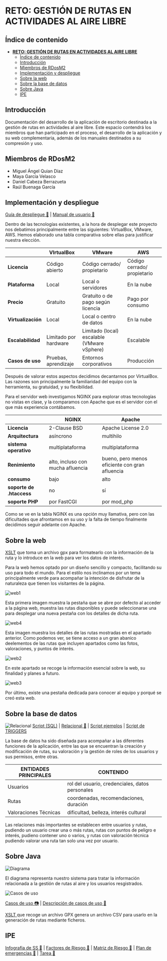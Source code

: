 # **RETO: GESTIÓN DE RUTAS EN ACTIVIDADES AL AIRE LIBRE**

## Índice de contenido

- [**RETO: GESTIÓN DE RUTAS EN ACTIVIDADES AL AIRE LIBRE**](#reto-gestión-de-rutas-en-actividades-al-aire-libre)
  - [Índice de contenido](#índice-de-contenido)
  - [Introducción](#introducción)
  - [Miembros de RDosM2](#miembros-de-rdosm2)
  - [Implementación y despliegue](#implementación-y-despliegue)
  - [Sobre la web](#sobre-la-web)
  - [Sobre la base de datos](#sobre-la-base-de-datos)
  - [Sobre Java](#sobre-java)
  - [IPE](#ipe)

## Introducción

Documentación del desarrollo de la aplicación de escritorio destinada a la gestión de rutas en actividades al aire libre. Este espacio contendrá los miembros que han participado en el proceso, el desarrollo de la aplicación y su web complementaria, además de los manuales destinados a su compresión y uso.

## Miembros de RDosM2

- Miguel Ángel Quian Díaz
- Maya García Velasco
- Daniel Cabeza Berrazueta
- Raúl Buenaga García


   
## Implementación y despliegue

[Guía de despliegue 📑](https://educantabria.sharepoint.com/:b:/r/sites/RETODAM1DAM12025-39009471-DAM1-EQUIPO1/Documentos%20compartidos/DAM1-EQUIPO1/ARCHIVOS%20RETO/MANUAL%20DESPLIEGUE.pdf?csf=1&web=1&e=sVfAos) | [Manual de usuario 📑](https://educantabria.sharepoint.com/:w:/r/sites/RETODAM1DAM12025-39009471-DAM1-EQUIPO1/Documentos%20compartidos/DAM1-EQUIPO1/ARCHIVOS%20RETO/MANUAL%20USUARIO.docx?d=w06038e8d45524639a670f50dc6b88509&csf=1&web=1&e=OlXqLQ)

Dentro de las tecnologías existentes, a la hora de desplegar este proyecto nos debatimos principalmente entre las siguientes: VirtualBox, VMware, AWS. Hemos elaborado una tabla comparativa sobre ellas para justificar nuestra elección. 

| | VIrtualBox  | VMware | AWS |
|---|---|---|---|
|**Licencia** |Código abierto | Código cerrado/ propietario|Código cerrado/ propietario|
|**Plataforma** | Local |Local o servidores |  En la nube | 
|**Precio**| Gratuito | Gratuito o de pago según licencia | Pago por consumo | 
|**Virtualización** | Local | Local o centro de datos | En la nube |
|**Escalabilidad** | Limitado por hardware | Limitado (local) escalable (VMware vSphere) | Escalable |
|**Casos de uso** | Pruebas, aprendizaje | Entornos corporativos | Producción |


Después de valorar estos aspectos decidimos decantarnos por VirtualBox. Las razones son principalmente la familiaridad del equipo con la herramienta, su gratuidad, y su flexibilidad.

Para el servidor web investigamos NGINX para explorar otras tecnologías no vistas en clase, y la comparamos con Apache que es el servidor con el que más experiencia contábamos.

| | NGINX | Apache |
|---|---|---|
|**Licencia**|2-Clause BSD | Apache License 2.0|
|**Arquitectura**| asíncrono | multihilo|
|**sistema operativo**|multiplataforma| multiplataforma |
|**Renimiento**| alto, incluso con mucha afluencia| bueno, pero menos eficiente con gran afluencia |
|**consumo**| bajo | alto |
|**soporte de .htaccess** | no | sí |
|**soporte PHP**| por FastCGI | por mod_php |

Como se ve en la tabla NGINX es una opción muy llamativa, pero con las dificultades que afrontamos en su uso y la falta de tiempo finalmente decidimos seguir adelante con Apache.



## Sobre la web

[XSLT](https://educantabria.sharepoint.com/:u:/r/sites/RETODAM1DAM12025-39009471-DAM1-EQUIPO1/Documentos%20compartidos/DAM1-EQUIPO1/ARCHIVOS%20RETO/gpxToHtml?csf=1&web=1&e=D1xcbi)
que toma un archivo gpx para formatearlo con la información de la ruta y lo introduce en la web para ver los datos de interés.


Para la web hemos optado por un diseño sencillo y compacto, facilitando su uso para todo el mundo. Para el estilo nos inclinamos por un tema principalmente verde para acompañar la intención de disfrutar de la naturaleza que tienen los visitantes de la página.  

![web1](/imagenes/web1.PNG)


 Esta primera imagen muestra la pestaña que se abre por defecto al acceder a la página web, muestra las rutas disponibles y puede seleccionarse una para desplegar una nueva pestaña con los detalles de dicha ruta.


![web4](/imagenes/web4.PNG)

Esta imagen muestra los detalles de las rutas mostradas en el apartado anterior. Como podemos ver, se tiene acceso a un gran abanico deelementos de las rutas que incluyen apartados como las fotos, valoraciones, y puntos de interés. 

![web2](/imagenes/web2.PNG)

En este apartado se recoge la información esencial sobre la web, su finalidad y planes a futuro.

![web3](/imagenes/web3.PNG)

Por último, existe una pestaña dedicada para conocer al equipo y porqué se creó esta web. 




## Sobre la base de datos
<!--Para enlazar imagenes, añade una ! a un enlace normal-->
  ![Relacional](/imagenes/EER_EQUIPO1_V9.png)
  [Script (SQL)](https://educantabria.sharepoint.com/:u:/r/sites/RETODAM1DAM12025-39009471-DAM1-EQUIPO1/Documentos%20compartidos/DAM1-EQUIPO1/ARCHIVOS%20RETO/BD/GeneracionBD_Equipo1.sql?csf=1&web=1&e=hKzkjL) | [Relacional 📑](https://educantabria.sharepoint.com/:b:/r/sites/RETODAM1DAM12025-39009471-DAM1-EQUIPO1/Documentos%20compartidos/DAM1-EQUIPO1/ARCHIVOS%20RETO/BD/EER_EQUIPO1_V9.pdf?csf=1&web=1&e=KapWHP) | [Script ejemplos](https://educantabria.sharepoint.com/:u:/r/sites/RETODAM1DAM12025-39009471-DAM1-EQUIPO1/Documentos%20compartidos/DAM1-EQUIPO1/ARCHIVOS%20RETO/BD/DatosEjemploBD_Equipo1.sql?csf=1&web=1&e=DBjGqU) | [Script de TRIGGERS](https://educantabria.sharepoint.com/:u:/r/sites/RETODAM1DAM12025-39009471-DAM1-EQUIPO1/Documentos%20compartidos/DAM1-EQUIPO1/ARCHIVOS%20RETO/BD/Script%20disparadores-Equipo1.sql?csf=1&web=1&e=PxRWOw)

La base de datos ha sido diseñada para acompañar a las diferentes funciones de la aplicación, entre las que se encuentran la creación y modificación de rutas, su valoración y la gestión de roles de los usuarios y sus permisos, entre otras. 

| ENTIDADES PRINCIPALES|CONTENIDO|
|---|---|
|Usuarios| rol del usuario, credenciales, datos personales
|Rutas| coordenadas, recomendaciones, duración
Valoraciones Técnicas| dificultad, belleza, interés cultural


Las relaciones más importantes se establecen entre usuarios y rutas, pudiendo un usuario crear una o más rutas, rutas con puntos de peligro e interés, pudieno contener uno o varios, y rutas con valoración técnica pudiendo valorar una ruta tan solo una vez por usuario.

  ## Sobre Java

<!-- FOTOS  -->
  ![Diagrama](imagenes/Diagrama_clases_ultimo.png)

  El diagrama representa nuestro sistema para tratar la información relacionada a la gestión de rutas al aire y los usuarios resgistrados. 

  ![Casos de uso](imagenes/casos_uso.png)


[Casos de uso 📷](https://educantabria.sharepoint.com/:i:/r/sites/RETODAM1DAM12025-39009471-DAM1-EQUIPO1/Documentos%20compartidos/DAM1-EQUIPO1/ARCHIVOS%20RETO/casos_uso.drawio.png?csf=1&web=1&e=hHwa4F) |
[Descripción de casos de uso 📑](https://educantabria.sharepoint.com/:w:/r/sites/RETODAM1DAM12025-39009471-DAM1-EQUIPO1/Documentos%20compartidos/DAM1-EQUIPO1/ARCHIVOS%20RETO/descripci%C3%B3n%20de%20casos%20de%20uso.docx?d=w5e06507a021a45c7ab6b5103337c9e46&csf=1&web=1&e=00XqIP)




[XSLT ](https://educantabria.sharepoint.com/:u:/r/sites/RETODAM1DAM12025-39009471-DAM1-EQUIPO1/Documentos%20compartidos/DAM1-EQUIPO1/ARCHIVOS%20RETO/gpxToCSV?csf=1&web=1&e=XLbvS2)que recoge un archivo GPX genera un archivo CSV para usarlo en la generación de rutas mediante ficheros.
## IPE

[Infografia de SS 📑](https://educantabria.sharepoint.com/:b:/r/sites/RETODAM1DAM12025-39009471-DAM1-EQUIPO1/Documentos%20compartidos/DAM1-EQUIPO1/ARCHIVOS%20RETO/Infografia%20SS.pdf?csf=1&web=1&e=En4MY3) | 
[Factores de Riesgo 📑](https://educantabria.sharepoint.com/:b:/r/sites/RETODAM1DAM12025-39009471-DAM1-EQUIPO1/Documentos%20compartidos/DAM1-EQUIPO1/ARCHIVOS%20RETO/IDENTIFICACION_DE_RIESGOS_EQUIPO1.pdf?csf=1&web=1&e=Mhk5Ep) |
[Matriz de Riesgo 📑](https://educantabria.sharepoint.com/:b:/r/sites/RETODAM1DAM12025-39009471-DAM1-EQUIPO1/Documentos%20compartidos/DAM1-EQUIPO1/ARCHIVOS%20RETO/Matriz%20de%20riesgo.pdf?csf=1&web=1&e=s3ks61) |
[Plan de emergencias 📑](https://educantabria.sharepoint.com/:b:/r/sites/RETODAM1DAM12025-39009471-DAM1-EQUIPO1/Documentos%20compartidos/DAM1-EQUIPO1/ARCHIVOS%20RETO/Plan%20de%20emergencias.pdf?csf=1&web=1&e=8r9907) |
[Tarea 📑](https://educantabria.sharepoint.com/:b:/r/sites/RETODAM1DAM12025-39009471-DAM1-EQUIPO1/Documentos%20compartidos/DAM1-EQUIPO1/ARCHIVOS%20RETO/Tarea_IT_Equipo1.pdf?csf=1&web=1&e=qgO1M3)




